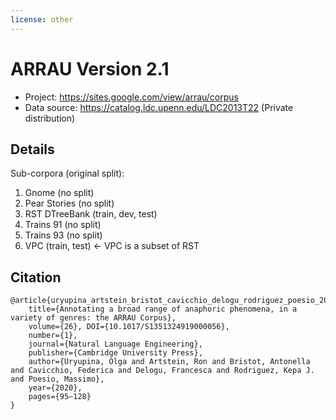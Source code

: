 ```yaml
---
license: other
---
```


# ARRAU Version 2.1

- Project: https://sites.google.com/view/arrau/corpus
- Data source: https://catalog.ldc.upenn.edu/LDC2013T22 (Private distribution)

## Details

Sub-corpora (original split):
1. Gnome (no split)
1. Pear Stories (no split)
1. RST DTreeBank (train, dev, test)
1. Trains 91 (no split)
1. Trains 93 (no split)
1. VPC (train, test) <- VPC is a subset of RST

## Citation
```
@article{uryupina_artstein_bristot_cavicchio_delogu_rodriguez_poesio_2020,
    title={Annotating a broad range of anaphoric phenomena, in a variety of genres: the ARRAU Corpus},
    volume={26}, DOI={10.1017/S1351324919000056},
    number={1},
    journal={Natural Language Engineering},
    publisher={Cambridge University Press},
    author={Uryupina, Olga and Artstein, Ron and Bristot, Antonella and Cavicchio, Federica and Delogu, Francesca and Rodriguez, Kepa J. and Poesio, Massimo},
    year={2020},
    pages={95–128}
}
```